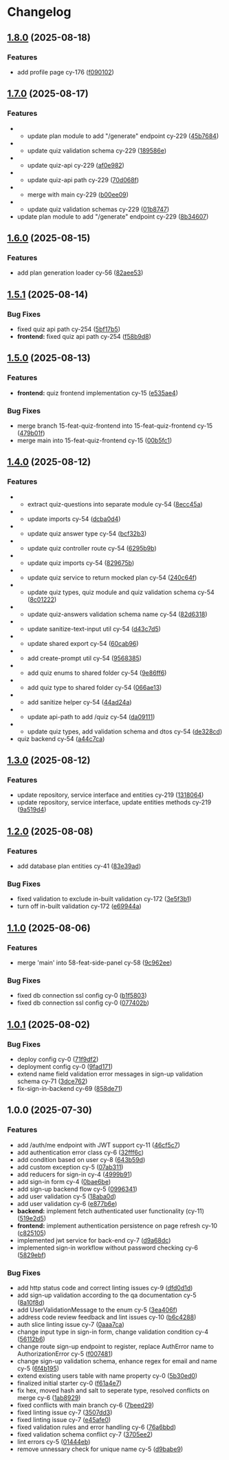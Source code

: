 # Changelog

## [1.8.0](https://github.com/BinaryStudioAcademy/bsa-2025-checkly/compare/shared-v1.7.0...shared-v1.8.0) (2025-08-18)


### Features

* add profile page cy-176 ([f090102](https://github.com/BinaryStudioAcademy/bsa-2025-checkly/commit/f0901026904a8716bfccfdb9710ecedecf755525))

## [1.7.0](https://github.com/BinaryStudioAcademy/bsa-2025-checkly/compare/shared-v1.6.0...shared-v1.7.0) (2025-08-17)


### Features

* * update plan module to add "/generate" endpoint cy-229 ([45b7684](https://github.com/BinaryStudioAcademy/bsa-2025-checkly/commit/45b768467eed3786ca47f312ae7b2af41ee3b440))
* * update quiz validation schema cy-229 ([189586e](https://github.com/BinaryStudioAcademy/bsa-2025-checkly/commit/189586e0d5bc4d9a9c77050632d0973cf5098dc6))
* * update quiz-api cy-229 ([af0e982](https://github.com/BinaryStudioAcademy/bsa-2025-checkly/commit/af0e98205e88cbc585d913525f5e82006b316eca))
* * update quiz-api path cy-229 ([70d068f](https://github.com/BinaryStudioAcademy/bsa-2025-checkly/commit/70d068fedb5e8cba9634d33280b008df987c959a))
* + merge with main cy-229 ([b00ee09](https://github.com/BinaryStudioAcademy/bsa-2025-checkly/commit/b00ee098c528bf22865c60007f6231a9a175af30))
* + update quiz validation schemas cy-229 ([01b8747](https://github.com/BinaryStudioAcademy/bsa-2025-checkly/commit/01b8747b3859a345711f40d25ec33ab75f311ad3))
* update plan module to add "/generate" endpoint cy-229 ([8b34607](https://github.com/BinaryStudioAcademy/bsa-2025-checkly/commit/8b346078be5e53ef6af2961f13ba0b7df8f848a7))

## [1.6.0](https://github.com/BinaryStudioAcademy/bsa-2025-checkly/compare/shared-v1.5.1...shared-v1.6.0) (2025-08-15)


### Features

* add plan generation loader cy-56 ([82aee53](https://github.com/BinaryStudioAcademy/bsa-2025-checkly/commit/82aee533b605d39e2056a27f2694b75b3a601c2e))

## [1.5.1](https://github.com/BinaryStudioAcademy/bsa-2025-checkly/compare/shared-v1.5.0...shared-v1.5.1) (2025-08-14)


### Bug Fixes

* fixed quiz api path cy-254 ([5bf17b5](https://github.com/BinaryStudioAcademy/bsa-2025-checkly/commit/5bf17b5801ee7bafac2e12411b78e2ad4753a0a7))
* **frontend:** fixed quiz api path cy-254 ([f58b9d8](https://github.com/BinaryStudioAcademy/bsa-2025-checkly/commit/f58b9d8a39c37965424e31f6fe938674ac90ac47))

## [1.5.0](https://github.com/BinaryStudioAcademy/bsa-2025-checkly/compare/shared-v1.4.0...shared-v1.5.0) (2025-08-13)


### Features

* **frontend:** quiz frontend implementation cy-15 ([e535ae4](https://github.com/BinaryStudioAcademy/bsa-2025-checkly/commit/e535ae4e1afa514869821dc0f344615f8275b102))


### Bug Fixes

* merge branch 15-feat-quiz-frontend into 15-feat-quiz-frontend cy-15 ([479b01f](https://github.com/BinaryStudioAcademy/bsa-2025-checkly/commit/479b01f32bd4f26dac3a68f2393734f7b439a309))
* merge main into 15-feat-quiz-frontend cy-15 ([00b5fc1](https://github.com/BinaryStudioAcademy/bsa-2025-checkly/commit/00b5fc1937a70d06fa4129cda277ac7cf36eef1b))

## [1.4.0](https://github.com/BinaryStudioAcademy/bsa-2025-checkly/compare/shared-v1.3.0...shared-v1.4.0) (2025-08-12)


### Features

* * extract quiz-questions into separate module cy-54 ([8ecc45a](https://github.com/BinaryStudioAcademy/bsa-2025-checkly/commit/8ecc45a4782742481e5c29c106386fcafd6ce5bc))
* * update imports cy-54 ([dcba0d4](https://github.com/BinaryStudioAcademy/bsa-2025-checkly/commit/dcba0d4369bcd5154bdef1e3dc385b9e9bd5a1b6))
* * update quiz answer type cy-54 ([bcf32b3](https://github.com/BinaryStudioAcademy/bsa-2025-checkly/commit/bcf32b31bf0a97e4ad177d0915a25ca7310f00c7))
* * update quiz controller route cy-54 ([6295b9b](https://github.com/BinaryStudioAcademy/bsa-2025-checkly/commit/6295b9b5780318c0bf259086f093f940482e780e))
* * update quiz imports cy-54 ([829675b](https://github.com/BinaryStudioAcademy/bsa-2025-checkly/commit/829675b6ef0344eeb65c8a14e9d8c49b44748a00))
* * update quiz service to return mocked plan cy-54 ([240c64f](https://github.com/BinaryStudioAcademy/bsa-2025-checkly/commit/240c64f2b94f65ba661c6e4b98b1904f5bdfe4e2))
* * update quiz types, quiz module and quiz validation schema cy-54 ([8c01222](https://github.com/BinaryStudioAcademy/bsa-2025-checkly/commit/8c012224451dbe7c3a96ffccde9b0ec21ea685aa))
* * update quiz-answers validation schema name cy-54 ([82d6318](https://github.com/BinaryStudioAcademy/bsa-2025-checkly/commit/82d6318426eef1bc7a0d61c4bcda6532a5a958d6))
* * update sanitize-text-input util cy-54 ([d43c7d5](https://github.com/BinaryStudioAcademy/bsa-2025-checkly/commit/d43c7d50dfa8812f6d7a147811809743e1d6df02))
* * update shared export cy-54 ([60cab96](https://github.com/BinaryStudioAcademy/bsa-2025-checkly/commit/60cab9697fcf35e55b83304411e047a6cd459881))
* + add create-prompt util cy-54 ([9568385](https://github.com/BinaryStudioAcademy/bsa-2025-checkly/commit/95683856c15e2c52be6b395eca69bc0fe41cdf43))
* + add quiz enums to shared folder cy-54 ([9e86ff6](https://github.com/BinaryStudioAcademy/bsa-2025-checkly/commit/9e86ff69bccfcfd89f3a70d1ae85475821d5f26f))
* + add quiz type to shared folder cy-54 ([066ae13](https://github.com/BinaryStudioAcademy/bsa-2025-checkly/commit/066ae13e09fdcc94c08662bac60f316745b30d10))
* + add sanitize helper cy-54 ([44ad24a](https://github.com/BinaryStudioAcademy/bsa-2025-checkly/commit/44ad24a01e9c8a6bc15cafe6a42ebfe53128b742))
* + update api-path to add /quiz cy-54 ([da09111](https://github.com/BinaryStudioAcademy/bsa-2025-checkly/commit/da09111d615a56649156731023ecc9f32cdfdd8e))
* + update quiz types, add validation schema and dtos cy-54 ([de328cd](https://github.com/BinaryStudioAcademy/bsa-2025-checkly/commit/de328cd72d798a7adbc826e823e2f0efb7170666))
* quiz backend cy-54 ([a44c7ca](https://github.com/BinaryStudioAcademy/bsa-2025-checkly/commit/a44c7cacafc9fe48fe97929e2d082a292c2b7b22))

## [1.3.0](https://github.com/BinaryStudioAcademy/bsa-2025-checkly/compare/shared-v1.2.0...shared-v1.3.0) (2025-08-12)


### Features

* update repository, service interface and entities cy-219 ([1318064](https://github.com/BinaryStudioAcademy/bsa-2025-checkly/commit/13180641e6621d6d3fee36794e1ef02912346f97))
* update repository, service interface, update entities methods cy-219 ([9a519d4](https://github.com/BinaryStudioAcademy/bsa-2025-checkly/commit/9a519d49e58dfaa434ad58c37fc5ef562f68c517))

## [1.2.0](https://github.com/BinaryStudioAcademy/bsa-2025-checkly/compare/shared-v1.1.0...shared-v1.2.0) (2025-08-08)


### Features

* add database plan entities cy-41 ([83e39ad](https://github.com/BinaryStudioAcademy/bsa-2025-checkly/commit/83e39ade0aa3a4cd2b93814c2e718b9027aab11a))


### Bug Fixes

* fixed validation to exclude in-built validation cy-172 ([3e5f3b1](https://github.com/BinaryStudioAcademy/bsa-2025-checkly/commit/3e5f3b18eb071d131a706d82ed819f9824c41719))
* turn off in-built validation cy-172 ([e69944a](https://github.com/BinaryStudioAcademy/bsa-2025-checkly/commit/e69944ab7a3d0380ee1e93df9e574e3bee118e0c))

## [1.1.0](https://github.com/BinaryStudioAcademy/bsa-2025-checkly/compare/shared-v1.0.1...shared-v1.1.0) (2025-08-06)


### Features

* merge 'main' into 58-feat-side-panel cy-58 ([9c962ee](https://github.com/BinaryStudioAcademy/bsa-2025-checkly/commit/9c962ee3b69f2b4b92666147c5f9310108a127e0))


### Bug Fixes

* fixed db connection ssl config cy-0 ([b1f5803](https://github.com/BinaryStudioAcademy/bsa-2025-checkly/commit/b1f5803e33281536d51f9599ef7b92d2bfc3f4e4))
* fixed db connection ssl config cy-0 ([077402b](https://github.com/BinaryStudioAcademy/bsa-2025-checkly/commit/077402bb890fee03566e643cfa683c5ced8fce14))

## [1.0.1](https://github.com/BinaryStudioAcademy/bsa-2025-checkly/compare/shared-v1.0.0...shared-v1.0.1) (2025-08-02)


### Bug Fixes

* deploy config cy-0 ([71f9df2](https://github.com/BinaryStudioAcademy/bsa-2025-checkly/commit/71f9df22549eacab9d0927970cd5542530d78053))
* deployment config cy-0 ([9fad171](https://github.com/BinaryStudioAcademy/bsa-2025-checkly/commit/9fad1715b2180a66b510e3f3c2f44de15f3baf0d))
* extend name field validation error messages in sign-up validation schema cy-71 ([3dce762](https://github.com/BinaryStudioAcademy/bsa-2025-checkly/commit/3dce762c3b01e0b2de2e3601d64e4a7fcece9fcd))
* fix-sign-in-backend cy-69 ([858de71](https://github.com/BinaryStudioAcademy/bsa-2025-checkly/commit/858de716436ed5485726aa2c06ab32bb6f4809b3))

## 1.0.0 (2025-07-30)


### Features

* add /auth/me endpoint with JWT support cy-11 ([46cf5c7](https://github.com/BinaryStudioAcademy/bsa-2025-checkly/commit/46cf5c7662ef1e8518bff32555e7945121d117c1))
* add authentication error class cy-6 ([32fff6c](https://github.com/BinaryStudioAcademy/bsa-2025-checkly/commit/32fff6cc73646f36b2325f632b2b7991fa1f9119))
* add condition based on user cy-8 ([643b59d](https://github.com/BinaryStudioAcademy/bsa-2025-checkly/commit/643b59dc4df27278789d261dd878ff6f22bb7ecf))
* add custom exception cy-5 ([07ab311](https://github.com/BinaryStudioAcademy/bsa-2025-checkly/commit/07ab3118da603e990c02ee8ce06d002373a0fe35))
* add reducers for sign-in cy-4 ([4999b91](https://github.com/BinaryStudioAcademy/bsa-2025-checkly/commit/4999b91b10012275a34f7b302dbe22eb58904554))
* add sign-in form cy-4 ([0bae6be](https://github.com/BinaryStudioAcademy/bsa-2025-checkly/commit/0bae6be1ed6abf69de0e133f3c6534a2242e7d40))
* add sign-up backend flow cy-5 ([0996341](https://github.com/BinaryStudioAcademy/bsa-2025-checkly/commit/0996341fbf59b896f5ce2b63353e8dbd27d6a977))
* add user validation cy-5 ([18aba0d](https://github.com/BinaryStudioAcademy/bsa-2025-checkly/commit/18aba0dbb6b256ca5f9f02a2a7243e9aa00dd202))
* add user validation cy-6 ([e877b6e](https://github.com/BinaryStudioAcademy/bsa-2025-checkly/commit/e877b6ed4bb40ca9b9c8459c2e0e5de2c963799e))
* **backend:** implement fetch authenticated user functionality (cy-11) ([519e2d5](https://github.com/BinaryStudioAcademy/bsa-2025-checkly/commit/519e2d559f557c1c339a553f34fc43f3a6ac8a43))
* **frontend:** implement authentication persistence on page refresh cy-10 ([c825105](https://github.com/BinaryStudioAcademy/bsa-2025-checkly/commit/c825105fd2a1f4addd4dad393e194cf9f35dee74))
* implemented jwt service for back-end cy-7 ([d9a68dc](https://github.com/BinaryStudioAcademy/bsa-2025-checkly/commit/d9a68dc105a75ade057b6f799ced1c102e4d9039))
* implemented sign-in workflow without password checking cy-6 ([5829ebf](https://github.com/BinaryStudioAcademy/bsa-2025-checkly/commit/5829ebf48413596981040107b9352095006b3b6a))


### Bug Fixes

* add http status code and correct linting issues cy-9 ([dfd0d1d](https://github.com/BinaryStudioAcademy/bsa-2025-checkly/commit/dfd0d1d5725c3d7a8a01a72bb64bba2fe0a049ed))
* add sign-up validation according to the qa documentation cy-5 ([8a10f8d](https://github.com/BinaryStudioAcademy/bsa-2025-checkly/commit/8a10f8d75ca52a1a4838187fd84ad662e11be30e))
* add UserValidationMessage to the enum cy-5 ([3ea406f](https://github.com/BinaryStudioAcademy/bsa-2025-checkly/commit/3ea406ff01406cf8cb3397beadb5c8741bc6803f))
* address code review feedback and lint issues cy-10 ([b6c4288](https://github.com/BinaryStudioAcademy/bsa-2025-checkly/commit/b6c4288b5ebdc49a404bc34ceaf2749b0332fd61))
* auth slice linting issue cy-7 ([0aaa7ca](https://github.com/BinaryStudioAcademy/bsa-2025-checkly/commit/0aaa7caadc483937738694359945c43e25ed741e))
* change input type in sign-in form, change validation condition cy-4 ([56112b6](https://github.com/BinaryStudioAcademy/bsa-2025-checkly/commit/56112b610525e0454db6570c9a882d5f9ea4daaf))
* change route sign-up endpoint to register, replace AuthError name to AuthorizationError cy-5 ([f007481](https://github.com/BinaryStudioAcademy/bsa-2025-checkly/commit/f0074811c66566417a2488e600eb9a1f71b89b3f))
* change sign-up validation schema, enhance regex for email and name cy-5 ([6f4b195](https://github.com/BinaryStudioAcademy/bsa-2025-checkly/commit/6f4b19554fa80fd36e56b8b0e1e4f3ce1042d0e7))
* extend existing users table with name property cy-0 ([5b30ed0](https://github.com/BinaryStudioAcademy/bsa-2025-checkly/commit/5b30ed096daaa75345011ad28a09a7ea0b0886ae))
* finalized initial starter cy-0 ([f61a4e7](https://github.com/BinaryStudioAcademy/bsa-2025-checkly/commit/f61a4e72e964081075acda5fd277d369a3ac55a5))
* fix hex, moved hash and salt to seperate type, resolved conflicts on merge cy-6 ([1ab8929](https://github.com/BinaryStudioAcademy/bsa-2025-checkly/commit/1ab8929df8e4dd5d8d7ee9560a0b7b1126cb2239))
* fixed conflicts with main branch cy-6 ([7beed29](https://github.com/BinaryStudioAcademy/bsa-2025-checkly/commit/7beed2992cf04d30a052c966bcb87f7341066143))
* fixed linting issue cy-7 ([3507dd3](https://github.com/BinaryStudioAcademy/bsa-2025-checkly/commit/3507dd375a75c3ce400988850fd7eb226df3cdbb))
* fixed linting issue cy-7 ([e45afe0](https://github.com/BinaryStudioAcademy/bsa-2025-checkly/commit/e45afe03626c5393d84002bab521936889c75066))
* fixed validation rules and error handling cy-6 ([76a6bbd](https://github.com/BinaryStudioAcademy/bsa-2025-checkly/commit/76a6bbd4bde1e2fa83521e28d8519b03be1dfff1))
* fixed validation schema conflict cy-7 ([3705ee2](https://github.com/BinaryStudioAcademy/bsa-2025-checkly/commit/3705ee2113dfc62590c618a4557cebd5a70bd838))
* lint errors cy-5 ([01444eb](https://github.com/BinaryStudioAcademy/bsa-2025-checkly/commit/01444eb97a9e1d238a89c6ce5ca77b31f979af6a))
* remove unnessary check for unique name cy-5 ([d9babe9](https://github.com/BinaryStudioAcademy/bsa-2025-checkly/commit/d9babe9400f48300c520db78baf4aa2aece78099))
